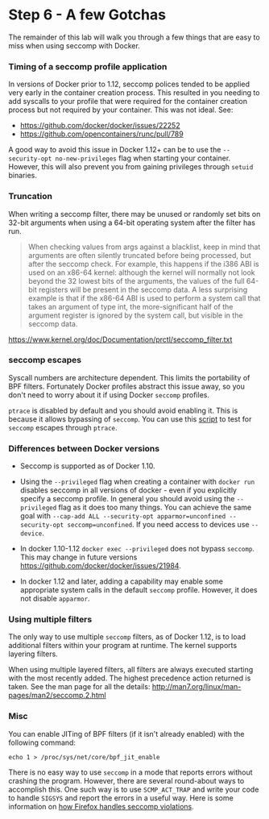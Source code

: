 # Step 6 - A few Gotchas

The remainder of this lab will walk you through a few things that are easy to miss when using seccomp with Docker.

### Timing of a seccomp profile application

In versions of Docker prior to 1.12, seccomp polices tended to be applied very early in the container creation process. This resulted in you needing to add syscalls to your profile that were required for the container creation process but not required by your container. This was not ideal. See:

- https://github.com/docker/docker/issues/22252
- https://github.com/opencontainers/runc/pull/789

A good way to avoid this issue in Docker 1.12+ can be to use the ``--security-opt no-new-privileges`` flag when starting your container. However, this will also prevent you from gaining privileges through `setuid` binaries.

### Truncation

When writing a seccomp filter, there may be unused or randomly set bits on 32-bit arguments when using a 64-bit operating system after the filter has run.

> When checking values from args against a blacklist, keep in mind that arguments are often silently truncated before being processed, but after the seccomp check. For example, this happens if the i386 ABI is used on an x86-64 kernel: although the kernel will normally not look beyond the 32 lowest bits of the arguments, the values of the full 64-bit registers will be present in the seccomp data. A less surprising example is that if the x86-64 ABI is used to perform a system call that takes an argument of type int, the more-significant half of the argument register is ignored by the system call, but visible in the seccomp data.

https://www.kernel.org/doc/Documentation/prctl/seccomp_filter.txt

### seccomp escapes

Syscall numbers are architecture dependent. This limits the portability of BPF filters. Fortunately Docker profiles abstract this issue away, so you don't need to worry about it if using Docker `seccomp` profiles.

`ptrace` is disabled by default and you should avoid enabling it. This is because it allows bypassing of `seccomp`. You can use this [script](https://gist.github.com/thejh/8346f47e359adecd1d53) to test for `seccomp` escapes through `ptrace`.

### Differences between Docker versions

- Seccomp is supported as of Docker 1.10.

- Using the ``--privileged`` flag when creating a container with `docker run` disables seccomp in all versions of docker - even if you explicitly specify a seccomp profile. In general you should avoid using the ``--privileged`` flag as it does too many things. You can achieve the same goal with ``--cap-add ALL --security-opt apparmor=unconfined --security-opt seccomp=unconfined``. If you need access to devices use ``--device``.

- In docker 1.10-1.12 ``docker exec --privileged`` does not bypass `seccomp`. This may change in future versions https://github.com/docker/docker/issues/21984.

- In docker 1.12 and later, adding a capability may enable some appropriate system calls in the default `seccomp` profile. However, it does not disable `apparmor`.

### Using multiple filters

The only way to use multiple `seccomp` filters, as of Docker 1.12, is to load additional filters within your program at runtime. The kernel supports layering filters.

When using multiple layered filters, all filters are always executed starting with the most recently added. The highest precedence action returned is taken. See the man page for all the details: http://man7.org/linux/man-pages/man2/seccomp.2.html

### Misc

You can enable JITing of BPF filters (if it isn't already enabled) with the following command:

`echo 1 > /proc/sys/net/core/bpf_jit_enable`

There is no easy way to use `seccomp` in a mode that reports errors without crashing the program. However, there are several round-about ways to accomplish this. One such way is to use `SCMP_ACT_TRAP` and write your code to handle `SIGSYS` and report the errors in a useful way. Here is some information on [how Firefox handles seccomp violations](https://wiki.mozilla.org/Security/Sandbox/Seccomp).
